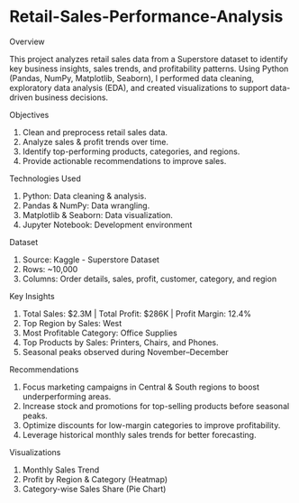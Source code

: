 # Retail-Sales-Performance-Analysis

Overview

This project analyzes retail sales data from a Superstore dataset to identify key business insights, sales trends, and profitability patterns. Using Python (Pandas, NumPy, Matplotlib, Seaborn), I performed data cleaning, exploratory data analysis (EDA), and created visualizations to support data-driven business decisions.

Objectives

1. Clean and preprocess retail sales data.
2. Analyze sales & profit trends over time.
3. Identify top-performing products, categories, and regions.
4. Provide actionable recommendations to improve sales.

Technologies Used

1. Python: Data cleaning & analysis.
2. Pandas & NumPy: Data wrangling.
3. Matplotlib & Seaborn: Data visualization.
4. Jupyter Notebook: Development environment

Dataset
1. Source: Kaggle - Superstore Dataset
2. Rows: ~10,000
3. Columns: Order details, sales, profit, customer, category, and region

Key Insights

1. Total Sales: $2.3M | Total Profit: $286K | Profit Margin: 12.4%
2. Top Region by Sales: West
3. Most Profitable Category: Office Supplies
4. Top Products by Sales: Printers, Chairs, and Phones.
5. Seasonal peaks observed during November–December

Recommendations

1. Focus marketing campaigns in Central & South regions to boost underperforming areas.
2. Increase stock and promotions for top-selling products before seasonal peaks.
3. Optimize discounts for low-margin categories to improve profitability.
4. Leverage historical monthly sales trends for better forecasting.

Visualizations

1. Monthly Sales Trend 
2. Profit by Region & Category (Heatmap) 
3. Category-wise Sales Share (Pie Chart)
